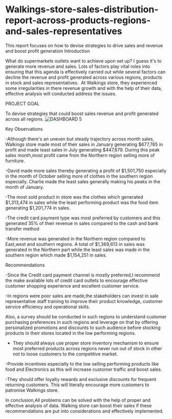 # Walkings-store-sales-distribution-report-across-products-regions-and-sales-representatives
This report focuses on how to devise strategies to drive sales and revenue and boost profit generation
Introduction

What do supermarkets outlets want to achieve upon set up?
I guess it's to generate more revenue and sales. Lots of factors play vital roles into ensuring that this agenda is effectively carried out while several factors can decline the revenue and profit generated across various regions, products in stock and sales representatives. 
At Walkings store, they experienced some irregularities in there revenue growth and with the help of their data, effective analysis will conducted address the issues.

PROJECT GOAL

To devise strategies that could boost sales revenue and profit generated across all regions.
![DASHBOARD 5](https://github.com/user-attachments/assets/68419db1-bfec-44f6-8390-1879ecd5bffa)

Key Observations

-Although there's an uneven but steady trajectory across month sales, Walkings store made most of their sales in January generating $677,765 in profit and made least sales in July generating $447,679. During this peak sales month,most profit came from the Northern region selling more of furniture.

-David made more sales thereby generating a profit of $1,501,750 especially in the month of October selling more of clothes in the southern region especially. Charlie made the least sales generally making his peaks in the month of January.

-The most sold product in store was the clothes which generated $1,313,474 in sales while the least performing product was the food item generating $1,201,774 in sales.

-The credit card payment type was most preferred by customers and this generated 35% of their revenue in sales compared to the cash and bank transfer method

-More revenue was generated in the Northern region compared to East,west and southern regions. A total of $1,369,613 in sales was generated in the Northern part while the least sales was made in the southern region which made $1,154,251 in sales.

Recommendations

-Since the Credit card payment channel is mostly preferred,I recommend the make available lots of credit card outlets to encourage effective customer shopping experience and excellent customer service.

-In regions were poor sales are made,the stakeholders can invest in sale representative staff training to improve their product knowledge, customer service efficiency and operational skills. 

Also, a survey should be conducted in such regions to understand customer purchasing preferences in such regions and leverage on that by offering personalized promotions and discounts to such audience before stocking products in their stores located in the low performing regions.

- They should always use proper store inventory mechanism to ensure most preferred products across regions never run out of stock in other not to loose customers to the competitive market.

-Provide incentives especially to the low selling performing products like food and Electronics as this will increase customer traffic and boost sales.

-They should offer loyalty rewards and exclusive discounts for frequent returning customers. This will literally encourage more customers to patronise Walkings store.

In conclusion,All problems can be solved with the help of proper and effective analysis of data. Walking store can boost their sales if these recommendations are put into considerations and effectively implemented.
